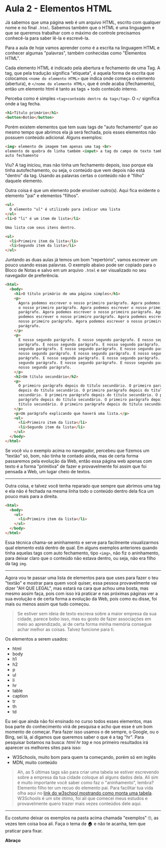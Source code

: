 # Aula 2 - Elementos HTML

Já sabemos que uma página web é um arquivo HTML, escrito com qualquer nome e no final `.html`. Sabemos também que o HTML é uma linguagem e que se queremos trabalhar com o máximo de controle precisamos conhecê-la para saber lê-la e escrevê-la.

Para a aula de hoje vamos aprender como é a escrita na linguagem HTML e conhecer algumas "palavras", também conhecidas como "Elementos HTML".

Cada elemento HTML é indicado pela abertura e fechamento de uma Tag. A tag, que pela tradução significa "etiqueta", é aquela forma de escrita que colocamos `<nome do elemento HTML>` que indica onde começa o elemento (abertura), e `</nome do elemento HTML>`, que é onde acaba (/fechamento), então um elemento html é tanto as tags + todo conteúdo interno.

Perceba como é simples `<tag>conteúdo dentro da tag</tag>`. O `</` significa onde a tag fecha.

```html
<h1>Título primário</h1>
<button>Botão</button>
```

Porém existem elementos que tem suas tags de "auto fechamento" que ao mesmo tempo que abrimos ela já será fechada, pois esses elementos não possuem conteúdo adicional. Alguns exemplos:

```html
<img> elemento de imagem tem apenas uma tag <br>
elemento de quebra de linha também <input> a tag do campo de texto também tem
auto fechamento
```

Viu? A tag iniciou, mas não tinha um fechamento depois, isso porque ela tinha autofechamento, ou seja, o conteúdo que vem depois não está "dentro" da tag. Usando as palavras certas o conteúdo não é "filho" daquele elemento.

Outra coisa é que um elemento pode envolver outro(s). Aqui fica evidente o elemento "pai" e elementos "filhos".

```html
<ul>
  O elemento "ul" é utilizado para indicar uma lista
</ul>
<li>O "li" é um item de lista</li>

Uma lista com seus itens dentro.

<ul>
  <li>Primeiro item da lista</li>
  <li>Segundo item da lista</li>
</ul>
```

Juntando as duas aulas já temos um bom "repertório", vamos escrever um pouco usando essas palavras. O exemplo abaixo pode ser copiado para o Bloco de Notas e salvo em um arquivo `.html` e ser visualizado no seu navegador de preferência.

```html
<html>
  <body>
    <h1>O título primário de uma página simples</h1>
    <p>
      Agora podemos escrever o nosso primeiro parágrafo. Agora podemos escrever
      o nosso primeiro parágrafo. Agora podemos escrever o nosso primeiro
      parágrafo. Agora podemos escrever o nosso primeiro parágrafo. Agora
      podemos escrever o nosso primeiro parágrafo. Agora podemos escrever o
      nosso primeiro parágrafo. Agora podemos escrever o nosso primeiro
      parágrafo.
    </p>
    <p>
      E nosso segundo parágrafo. E nosso segundo parágrafo. E nosso segundo
      parágrafo. E nosso segundo parágrafo. E nosso segundo parágrafo. E nosso
      segundo parágrafo. E nosso segundo parágrafo. E nosso segundo parágrafo. E
      nosso segundo parágrafo. E nosso segundo parágrafo. E nosso segundo
      parágrafo. E nosso segundo parágrafo. E nosso segundo parágrafo. E nosso
      segundo parágrafo. E nosso segundo parágrafo. E nosso segundo parágrafo. E
      nosso segundo parágrafo.
    </p>
    <h2>Um título secundário</h2>
    <p>
      O primeiro parágrafo depois do título secundário. O primeiro parágrafo
      depois do título secundário. O primeiro parágrafo depois do título
      secundário. O primeiro parágrafo depois do título secundário. O primeiro
      parágrafo depois do título secundário. O primeiro parágrafo depois do
      título secundário. O primeiro parágrafo depois do título secundário.
    </p>
    <p>Um parágrafo explicando que haverá uma lista.</p>
    <ul>
      <li>Primeiro item da lista</li>
      <li>Segundo item da lista</li>
    </ul>
  </body>
</html>
```

Se você viu o exemplo acima no navegador, percebeu que fizemos um "textão" só, bom, não tinha te contado ainda, mas de certa forma passaremos pela evolução da Web, então essa página web apenas com texto é a forma "primitiva" de fazer e provavelmente foi assim que foi pensada a Web, um lugar cheio de textos.

---

Outra coisa, e talvez você tenha reparado que sempre que abrimos uma tag e ela não é fechada na mesma linha todo o conteúdo dentro dela fica um pouco mais para a direita.

```html
<html>
  <body>
    <ul>
      <li>Primeiro item da lista</li>
    </ul>
  </body>
</html>
```

Essa técnica chama-se aninhamento e serve para facilmente visualizarmos qual elemento está dentro de qual. Em alguns exemplos anteriores quando tinha aquelas tags com auto fechamento, tipo `<img>`, não fiz o aninhamento, para deixar claro que o conteúdo não estava dentro, ou seja, não era filho da tag `img`.

---

Agora vou te passar uma lista de elementos para que uses para fazer o teu "textão" e mostrar para quem você quiser, essa pessoa provavelmente vai dizer "AH QUE LEGAL", mas estará na cara que achou uma bosta, mas mesmo assim faça, pois com isso irá praticar e nas próximas páginas ver a sua evolução e de certa forma a evolução da Web, pois como eu disse, foi mais ou menos assim que tudo começou.

> Se estiver sem ideia de texto escreva sobre a maior empresa da sua cidade, parece bobo isso, mas eu gosto de fazer associações em meio ao aprendizado, aí de certa forma minha memória consegue achar melhor as coisas. Talvez funcione para ti.

Os elementos a serem usados:

- html
- body
- h1
- h2
- p
- ul
- li
- hr
- table
- caption
- tr
- th
- td

Eu sei que ainda não foi ensinado no curso todos esses elementos, mas boa parte do conhecimento virá de pesquisa e acho que esse é um bom momento de começar. Para fazer isso usamos o de sempre, o Google, ou o Bing, sei lá, aí digamos que queremos saber o que é a tag "hr". Para pesquisar botamos na busca: _html hr tag_ e nos primeiro resultados irá aparecer os melhores sites para isso:

- W3Schools, muito bom para quem ta começando, porém só em inglês
- MDN, muito conteúdo

> Ah, as 5 últimas tags são para criar uma tabela se estiver escrevendo sobre a empresa da tua cidade coloque ali alguns dados dela. Ali sim é muito importante você saber como faz o "aninhamento", lembra? Elemento filho ter um recuo do elemento pai. Para facilitar tua vida olha aqui no [link do w3school mostrando como monta uma tabela](https://www.w3schools.com/tags/tag_caption.asp#:~:text=The%20tag%20defines%20a,align%20and%20place%20the%20caption.). W3Schools é um site ótimo, foi ali que comecei meus estudos e provavelmente quero trazer mais vezes conteúdos dele aqui.

---

Eu costumo deixar os exemplos na pasta acima chamada "exemplos" 🙄, as vezes tem coisa boa ali. Faça o tema de 🏠 e não te acanha, tem que praticar para fixar.

**Abraço**
